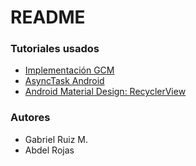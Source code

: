 # README #

### Tutoriales usados ###

* [Implementación GCM](https://developer.android.com/google/gcm/client.html)
* [AsyncTask Android](http://mobiledevtuts.com/android/android-http-with-asynctask-example/)
* [Android Material Design: RecyclerView ](https://github.com/antoniolg/RecyclerViewExtensions)

### Autores ###

* Gabriel Ruiz M.
* Abdel Rojas